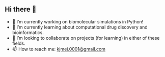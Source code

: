 ## Hi there 👋

- 🔭 I’m currently working on biomolecular simulations in Python!
- 🌱 I’m currently learning about computational drug discovery and bioinformatics.
- 👯 I’m looking to collaborate on projects (for learning) in either of these fields.
- 📫 How to reach me: kjmei.0001@gmail.com
<!--
**CompKen/CompKen** is a ✨ _special_ ✨ repository because its `README.md` (this file) appears on your GitHub profile.

Here are some ideas to get you started:

- 🔭 I’m currently working on biomolecular simulations in Python!
- 🌱 I’m currently learning about computational drug discovery and bioinformatics.
- 👯 I’m looking to collaborate on projects (for learning) in either of these fields.
- 📫 How to reach me: kjmei.0001@gmail.com
-->
